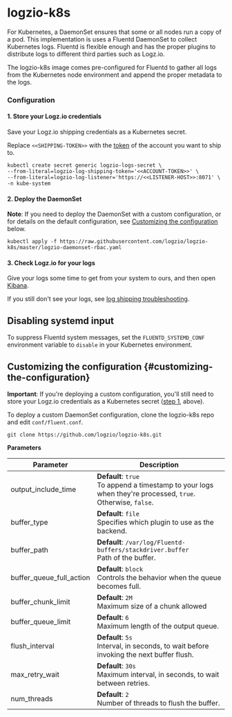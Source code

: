 # logzio-k8s

For Kubernetes, a DaemonSet ensures that some or all nodes run a copy of a pod.
This implementation is uses a Fluentd DaemonSet to collect Kubernetes logs.
Fluentd is flexible enough and has the proper plugins to distribute logs to different third parties such as Logz.io.

The logzio-k8s image comes pre-configured for Fluentd to gather all logs from the Kubernetes node environment and append the proper metadata to the logs.

<h3 id="configuration">Configuration</h3>

#### 1.  Store your Logz.io credentials

Save your Logz.io shipping credentials as a Kubernetes secret.

Replace `<<SHIPPING-TOKEN>>` with the [token](https://app.logz.io/#/dashboard/settings/general) of the account you want to ship to.

```shell
kubectl create secret generic logzio-logs-secret \
--from-literal=logzio-log-shipping-token='<<ACCOUNT-TOKEN>>' \
--from-literal=logzio-log-listener='https://<<LISTENER-HOST>>:8071' \
-n kube-system
```

#### 2.  Deploy the DaemonSet

**Note**:
If you need to deploy the DaemonSet with a custom configuration,
or for details on the default configuration,
see [Customizing the configuration](#customizing-the-configuration) below.

```shell
kubectl apply -f https://raw.githubusercontent.com/logzio/logzio-k8s/master/logzio-daemonset-rbac.yaml
```

#### 3.  Check Logz.io for your logs

Give your logs some time to get from your system to ours,
and then open [Kibana](https://app.logz.io/#/dashboard/kibana).

If you still don't see your logs,
see [log shipping troubleshooting]({{site.baseurl}}/user-guide/log-shipping/log-shipping-troubleshooting.html).

## Disabling systemd input

To suppress Fluentd system messages, set the `FLUENTD_SYSTEMD_CONF` environment variable to `disable` in your Kubernetes environment.

## Customizing the configuration {#customizing-the-configuration}

**Important**:
If you're deploying a custom configuration,
you'll still need to store your Logz.io credentials
as a Kubernetes secret ([step 1](#configuration), above).

To deploy a custom DaemonSet configuration,
clone the logzio-k8s repo
and edit `conf/fluent.conf`.

```shell
git clone https://github.com/logzio/logzio-k8s.git
```

**Parameters**

| Parameter | Description |
|---|---|
| output_include_time | **Default**: `true` <br>  To append a timestamp to your logs when they're processed, `true`.  Otherwise, `false`. |
| buffer_type | **Default**: `file` <br> Specifies which plugin to use as the backend. |
| buffer_path | **Default**: `/var/log/Fluentd-buffers/stackdriver.buffer` <br> Path of the buffer. |
| buffer_queue_full_action | **Default**: `block` <br> Controls the behavior when the queue becomes full. |
| buffer_chunk_limit | **Default**: `2M` <br> Maximum size of a chunk allowed |
| buffer_queue_limit | **Default**: `6` <br> Maximum length of the output queue. |
| flush_interval | **Default**: `5s` <br> Interval, in seconds, to wait before invoking the next buffer flush. |
| max_retry_wait | **Default**: `30s` <br> Maximum interval, in seconds, to wait between retries. |
| num_threads | **Default**: `2` <br> Number of threads to flush the buffer. |
